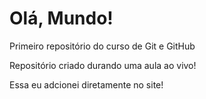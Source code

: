 # Olá, Mundo!
 Primeiro repositório do curso de Git e GitHub

 Repositório criado durando uma aula ao vivo!

 Essa eu adcionei diretamente no site!
